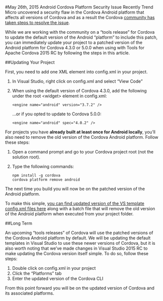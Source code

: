 #May 26th, 2015 Android Cordova Platform Security Issue
Recently Trend Micro uncovered a security flaw in the Cordova Android platform that affects all versions of Cordova and as a result the Cordova [community has taken steps to resolve the issue](http://cordova.apache.org/announcements/2015/05/26/android-402.html). 

While we are working with the community on a “tools release” for Cordova to update the default version of the Android “platform” to include this patch, you can immediately update your project to a patched version of the Android platform for Cordova 4.3.0 or 5.0.0 when using with Tools for Apache Cordova 2015 RC by following the steps in this article.

##Updating Your Project

First, you need to add one XML element into config.xml in your project.

1. In Visual Studio, right click on config.xml and select “View Code”
2. When using the default version of Cordova 4.3.0, add the following under the root \<widget\> element in config.xml:

    ~~~~~~~~~~~~~~~~~~~~~~~
    <engine name="android" version="3.7.2" />
    ~~~~~~~~~~~~~~~~~~~~~~~~

    …or if you opted to update to Cordova 5.0.0:

    ~~~~~~~~~~~~~~~~~~~~~~~~
	<engine name="android" spec="4.0.2" />
    ~~~~~~~~~~~~~~~~~~~~~~~~

For projects you have **already built at least once for Android locally**, you’ll also need to remove the old version of the Cordova Android platform. Follow these steps:

1.	Open a command prompt and go to your Cordova project root (not the solution root). 

2.	Type the following commands:

	~~~~~~~~~~~~~~~~~~~~~~~~
	npm install -g cordova
	cordova platform remove android
	~~~~~~~~~~~~~~~~~~~~~~~~

The next time you build you will now be on the patched version of the Android platform.

To make this simple, [you can find updated version of the VS template config.xml files here](https://github.com/Microsoft/cordova-docs/tree/master/tips-and-workarounds/android/security-05-26-2015) along with a batch file that will remove the old version of the Android platform when executed from your project folder.

##Long Term

An upcoming “tools releases” of Cordova will use the patched versions of the Cordova Android platform by default. We will be updating the default templates in Visual Studio to use these newer versions of Cordova, but it is also worth noting that we’ve made changes in Visual Studio 2015 RC to make updating the Cordova version itself simple. To do so, follow these steps:

1.	Double click on config.xml in your project
2.	Click the “Platforms” tab
3.	Enter the updated version of the Cordova CLI

From this point forward you will be on the updated version of Cordova and its associated platforms.
